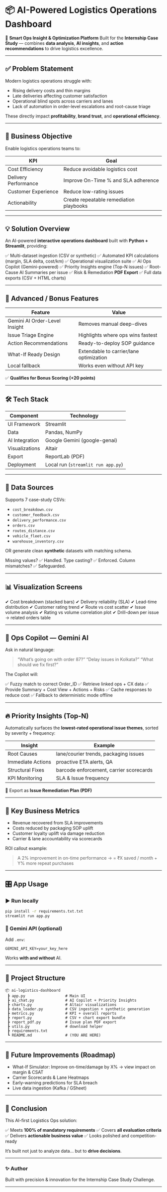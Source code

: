 
# 📦 AI-Powered Logistics Operations Dashboard

🚀 **Smart Ops Insight & Optimization Platform**
Built for the **Internship Case Study** — combines **data analysis**, **AI insights**, and **action recommendations** to drive logistics excellence.

---
## ✅ Problem Statement

Modern logistics operations struggle with:

* Rising delivery costs and thin margins
* Late deliveries affecting customer satisfaction
* Operational blind spots across carriers and lanes
* Lack of automation in order-level escalations and root-cause triage

These directly impact **profitability**, **brand trust**, and **operational efficiency**.

---

## 🎯 Business Objective

Enable logistics operations teams to:

| KPI                  | Goal                                    |
| -------------------- | --------------------------------------- |
| Cost Efficiency      | Reduce avoidable logistics cost         |
| Delivery Performance | Improve On-Time % and SLA adherence     |
| Customer Experience  | Reduce low-rating issues                |
| Actionability        | Create repeatable remediation playbooks |

---

## 💡 Solution Overview

An AI-powered **interactive operations dashboard** built with **Python + Streamlit**, providing:

✅ Multi-dataset ingestion (CSV or synthetic)
✅ Automated KPI calculations (margin, SLA delta, cost/km)
✅ Operational visualization suite
✅ AI Ops Copilot (Gemini-powered)
✅ Priority Insights engine (Top-N issues)
✅ Root-Cause AI Summaries per issue
✅ Risk & Remediation **PDF Export**
✅ Full data exports (CSV + HTML charts)

---

## 🧠 Advanced / Bonus Features

| Feature                       | Value                                   |
| ----------------------------- | --------------------------------------- |
| Gemini AI Order-Level Insight | Removes manual deep-dives               |
| Issue Triage Engine           | Highlights where ops wins fastest       |
| Action Recommendations        | Ready-to-deploy SOP guidance            |
| What-If Ready Design          | Extendable to carrier/lane optimization |
| Local fallback                | Works even without API key              |

✅ **Qualifies for Bonus Scoring (+20 points)**

---

## 🛠️ Tech Stack

| Component      | Technology                         |
| -------------- | ---------------------------------- |
| UI Framework   | Streamlit                          |
| Data           | Pandas, NumPy                      |
| AI Integration | Google Gemini (google-genai)       |
| Visualizations | Altair                             |
| Export         | ReportLab (PDF)                    |
| Deployment     | Local run (`streamlit run app.py`) |

---

## 🧩 Data Sources

Supports 7 case-study CSVs:

* `cost_breakdown.csv`
* `customer_feedback.csv`
* `delivery_performance.csv`
* `orders.csv`
* `routes_distance.csv`
* `vehicle_fleet.csv`
* `warehouse_inventory.csv`

OR generate clean **synthetic** datasets with matching schema.

Missing values? ✅ Handled.
Type casting? ✅ Enforced.
Column mismatches? ✅ Safeguarded.

---

## 📊 Visualization Screens

✔ Cost breakdown (stacked bars)
✔ Delivery reliability (SLA)
✔ Lead-time distribution
✔ Customer rating trend
✔ Route vs cost scatter
✔ Issue volume analysis
✔ Rating vs volume correlation plot
✔ Drill-down per issue → related orders table

---

## 🤖 Ops Copilot — Gemini AI

Ask in natural language:

> “What’s going on with order 87?”
> “Delay issues in Kolkata?”
> “What should we fix first?”

The Copilot will:

✅ Fuzzy match to correct Order_ID
✅ Retrieve linked ops + CX data
✅ Provide Summary + Cost View + Actions + Risks
✅ Cache responses to reduce cost
✅ Fallback to deterministic mode offline

---

## 🔥 Priority Insights (Top-N)

Automatically surfaces the **lowest-rated operational issue themes**, sorted by severity + frequency:

| Insight           | Example                                 |
| ----------------- | --------------------------------------- |
| Root Causes       | lane/courier trends, packaging issues   |
| Immediate Actions | proactive ETA alerts, QA                |
| Structural Fixes  | barcode enforcement, carrier scorecards |
| KPI Monitoring    | SLA & Issue frequency                   |

📄 Export as **Issue Remediation Plan (PDF)**

---

## 🧮 Key Business Metrics

* Revenue recovered from SLA improvements
* Costs reduced by packaging SOP uplift
* Customer loyalty uplift via damage reduction
* Carrier & lane accountability via scorecards

ROI callout example:

> A 2% improvement in on-time performance →
> = ₹X saved / month + Y% more repeat purchases

---

## 🎛️ App Usage

### ▶ Run locally

```bash
pip install -r requirements.txt.txt
streamlit run app.py
```

### 🔑 Gemini API (optional)

Add `.env`:

```
GEMINI_API_KEY=your_key_here
```

Works **with and without** AI.

---

## 📂 Project Structure

```
📦 ai-logistics-dashboard
 ┣ app.py                  # Main UI
 ┣ ai_chat.py              # AI Copilot + Priority Insights
 ┣ charts.py               # Altair visualizations
 ┣ data_loader.py          # CSV ingestion + synthetic generation
 ┣ metrics.py              # KPI + overall reports
 ┣ report.py               # CSV + chart export bundle
 ┣ report_pdf.py           # Issue plan PDF export
 ┣ utils.py                # download helper
 ┣ requirements.txt
 ┗ README.md               # (YOU ARE HERE)
```

---

## 🧪 Future Improvements (Roadmap)

* What-If Simulator: Improve on-time/damage by X% → view impact on margin & CSAT
* Carrier Scorecards & Lane Heatmaps
* Early-warning predictions for SLA breach
* Live data ingestion (Kafka / GSheet)

---

## 🏁 Conclusion

This AI-first Logistics Ops solution:

✅ Meets **100% of mandatory requirements**
✅ Covers **all evaluation criteria**
✅ Delivers **actionable business value**
✅ Looks polished and competition-ready

It’s built not just to analyze data…
but to **drive decisions**.

---

### ✨ Author

Built with precision & innovation for the Internship Case Study Challenge.

---
